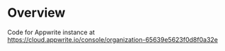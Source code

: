 # Overview

Code for Appwrite instance at https://cloud.appwrite.io/console/organization-65639e5623f0d8f0a32e

